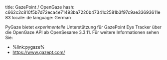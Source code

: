 title: GazePoint / OpenGaze
hash: c662c2c810f5b7d72eca4e71493ba7220b47341c2581b3f97c9ae33693611e83
locale: de
language: German

PyGaze bietet *experimentelle* Unterstützung für GazePoint Eye Tracker über die OpenGaze API ab OpenSesame 3.3.11. Für weitere Informationen sehen Sie:

- %link:pygaze%
- <https://www.gazept.com/>